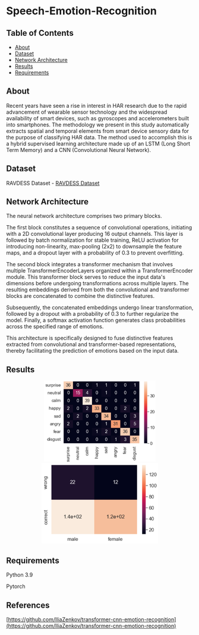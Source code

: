# Speech-Emotion-Recognition

## Table of Contents
- [About](#about)
- [Dataset](#dataset)
- [Network Architecture](#network-architecture)
- [Results](#results)
- [Requirements](#requirements)

## About
Recent years have seen a rise in interest in HAR research due to the rapid advancement of wearable sensor technology and the widespread availability of smart devices, such as gyroscopes and accelerometers built into smartphones. The methodology we present in this study automatically extracts spatial and temporal elements from smart device sensory data for the purpose of classifying HAR data. The method used to accomplish this is a hybrid supervised learning architecture made up of an LSTM (Long Short Term Memory) and a CNN (Convolutional Neural Network).

## Dataset 

RAVDESS Dataset - [RAVDESS Dataset](https://zenodo.org/records/1188976)

## Network Architecture

The neural network architecture comprises two primary blocks.

The first block constitutes a sequence of convolutional operations, initiating with a 2D convolutional layer producing 16 output channels. This layer is followed by batch normalization for stable training, ReLU activation for introducing non-linearity, max-pooling (2x2) to downsample the feature maps, and a dropout layer with a probability of 0.3 to prevent overfitting.

The second block integrates a transformer mechanism that involves multiple TransformerEncoderLayers organized within a TransformerEncoder module. This transformer block serves to reduce the input data's dimensions before undergoing transformations across multiple layers. The resulting embeddings derived from both the convolutional and transformer blocks are concatenated to combine the distinctive features.

Subsequently, the concatenated embeddings undergo linear transformation, followed by a dropout with a probability of 0.3 to further regularize the model. Finally, a softmax activation function generates class probabilities across the specified range of emotions.

This architecture is specifically designed to fuse distinctive features extracted from convolutional and transformer-based representations, thereby facilitating the prediction of emotions based on the input data.

## Results

<p align="center">
  <img src="https://github.com/dot0-0/Speech-Emotion-Recognition/blob/main/ConfusionMatrix.png" alt="Alt text" width="300"> <img src="https://github.com/dot0-0/Speech-Emotion-Recognition/blob/main/Correlation.png" alt="Alt text" height="217.7"> 
</p>

## Requirements

Python 3.9

Pytorch 

## References

[https://github.com/IliaZenkov/transformer-cnn-emotion-recognition](https://github.com/IliaZenkov/transformer-cnn-emotion-recognition)
